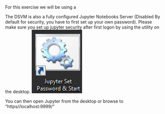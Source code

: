 For this exercise we will be using a 

The DSVM is also a fully configured Jupyter Notebooks Server (Disabled By default for security, you
have to first set up your own password). Please make sure you set up jupyter security after first logon by using the utility on the desktop.
![Screenshot](images/04-SetupJupyter.png)

You can then open Jupyter from the desktop or browse to “https//localhost:9999/”


